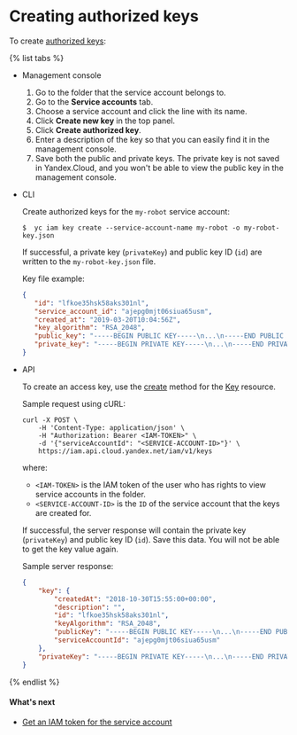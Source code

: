 # Creating authorized keys

To create [authorized keys](../../concepts/authorization/key.md):

{% list tabs %}

- Management console
  1. Go to the folder that the service account belongs to.
  1. Go to the **Service accounts** tab.
  1. Choose a service account and click the line with its name.
  1. Click **Create new key** in the top panel.
  1. Click **Create authorized key**.
  1. Enter a description of the key so that you can easily find it in the management console.
  1. Save both the public and private keys. The private key is not saved in Yandex.Cloud, and you won't be able to view the public key in the management console.

- CLI

  Create authorized keys for the `my-robot` service account:

  ```
  $  yc iam key create --service-account-name my-robot -o my-robot-key.json
  ```

  If successful, a private key (`privateKey`) and public key ID (`id`) are written to the `my-robot-key.json` file.

  Key file example:

  ```json
  {
     "id": "lfkoe35hsk58aks301nl",
     "service_account_id": "ajepg0mjt06siua65usm",
     "created_at": "2019-03-20T10:04:56Z",
     "key_algorithm": "RSA_2048",
     "public_key": "-----BEGIN PUBLIC KEY-----\n...\n-----END PUBLIC KEY-----\n",
     "private_key": "-----BEGIN PRIVATE KEY-----\n...\n-----END PRIVATE KEY-----\n"
  }
  ```

- API

  To create an access key, use the [create](../../api-ref/Key/create.md) method for the [Key](../../api-ref/Key/index.md) resource.

  Sample request using cURL:

  ```
  curl -X POST \
      -H 'Content-Type: application/json' \
      -H "Authorization: Bearer <IAM-TOKEN>" \
      -d '{"serviceAccountId": "<SERVICE-ACCOUNT-ID>"}' \
      https://iam.api.cloud.yandex.net/iam/v1/keys
  ```

  where:
  * `<IAM-TOKEN>` is the IAM token of the user who has rights to view service accounts in the folder.
  * `<SERVICE-ACCOUNT-ID>` is the `ID` of the service account that the keys are created for.

  If successful, the server response will contain the private key (`privateKey`) and public key ID (`id`). Save this data. You will not be able to get the key value again.

  Sample server response:

  ```json
  {
      "key": {
          "createdAt": "2018-10-30T15:55:00+00:00",
          "description": "",
          "id": "lfkoe35hsk58aks301nl",
          "keyAlgorithm": "RSA_2048",
          "publicKey": "-----BEGIN PUBLIC KEY-----\n...\n-----END PUBLIC KEY-----\n",
          "serviceAccountId": "ajepg0mjt06siua65usm"
      },
      "privateKey": "-----BEGIN PRIVATE KEY-----\n...\n-----END PRIVATE KEY-----\n"
  }
  ```

{% endlist %}

#### What's next

* [Get an IAM token for the service account](../iam-token/create-for-sa.md)

